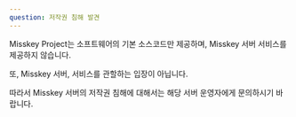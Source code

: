 ```yaml
---
question: 저작권 침해 발견
---
```


Misskey Project는 소프트웨어의 기본 소스코드만 제공하며, Misskey 서버 서비스를 제공하지 않습니다.

또, Misskey 서버, 서비스를 관할하는 입장이 아닙니다.

따라서 Misskey 서버의 저작권 침해에 대해서는 해당 서버 운영자에게 문의하시기 바랍니다.
